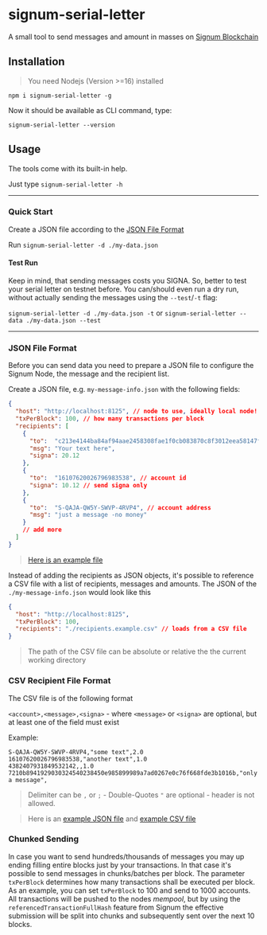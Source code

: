 # signum-serial-letter
A small tool to send messages and amount in masses on [Signum Blockchain](https://signum.network)

## Installation

> You need Nodejs (Version >=16) installed

`npm i signum-serial-letter -g`

Now it should be available as CLI command, type:

`signum-serial-letter --version` 

## Usage 

The tools come with its built-in help. 

Just type `signum-serial-letter -h`

--------------
### Quick Start

Create a JSON file according to the [JSON File Format](#json-file-format)

Run `signum-serial-letter -d ./my-data.json`


#### Test Run 
Keep in mind, that sending messages costs you SIGNA.
So, better to test your serial letter on testnet before.
You can/should even run a dry run, without actually sending the messages using the `--test`/`-t` flag:

`signum-serial-letter -d ./my-data.json -t` or `signum-serial-letter --data ./my-data.json --test` 


------------


### JSON File Format

Before you can send data you need to prepare a JSON file to configure the Signum Node, the message and the recipient list.

Create a JSON file, e.g. `my-message-info.json` with the following fields:

```json
{
  "host": "http://localhost:8125", // node to use, ideally local node!
  "txPerBlock": 100, // how many transactions per block
  "recipients": [
    {
      "to":  "c213e4144ba84af94aae2458308fae1f0cb083870c8f3012eea58147f3b09d4a", // pub key
      "msg": "Your text here",
      "signa": 20.12
    },
    {
      "to":  "16107620026796983538", // account id
      "signa": 10.12 // send signa only
    },
    {
      "to":  "S-QAJA-QW5Y-SWVP-4RVP4", // account address
      "msg": "just a message -no money"
    }
    // add more
  ]
}
```

> [Here is an example file](./data.example.json)


Instead of adding the recipients as JSON objects, it's possible to reference a CSV file with a list of recipients, messages and amounts.
The JSON of the `./my-message-info.json` would look like this 

```json
{
  "host": "http://localhost:8125",
  "txPerBlock": 100,
  "recipients": "./recipients.example.csv" // loads from a CSV file
}
```
> The path of the CSV file can be absolute or relative the the current working directory

### CSV Recipient File Format

The CSV file is of the following format

`<account>,<message>,<signa>`  - where `<message>` or `<signa>` are optional, but at least one of the field must exist

Example:

```csv
S-QAJA-QW5Y-SWVP-4RVP4,"some text",2.0
16107620026796983538,"another text",1.0
4382407931849532142,,1.0
7210b8941929030324540238450e985899989a7ad0267e0c76f668fde3b1016b,"only a message",
```

> Delimiter can be `,` or `;` - Double-Quotes `"` are optional - header is not allowed.

> Here is an [example JSON file](./data-csv.example.json) and [example CSV file](./recipients.example.csv)

### Chunked Sending

In case you want to send hundreds/thousands of messages you may up ending filling entire blocks just by your transactions. 
In that case it's possible to send messages in chunks/batches per block. The parameter `txPerBlock` determines 
how many transactions shall be executed per block. As an example, you can set `txPerBlock` to 100 and send to 1000 accounts. 
All transactions will be pushed to the nodes _mempool_, but by using the `referencedTransactionFullHash` feature from Signum the
effective submission will be split into chunks and subsequently sent over the next 10 blocks. 
